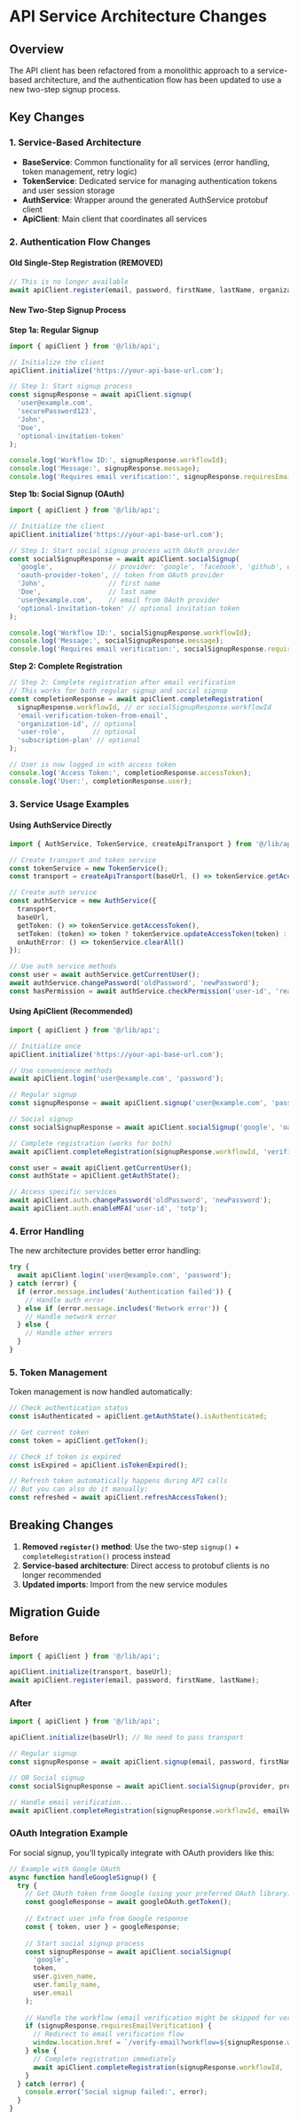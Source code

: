 # API Service Architecture Changes

## Overview

The API client has been refactored from a monolithic approach to a service-based architecture, and the authentication flow has been updated to use a new two-step signup process.

## Key Changes

### 1. Service-Based Architecture

- **BaseService**: Common functionality for all services (error handling, token management, retry logic)
- **TokenService**: Dedicated service for managing authentication tokens and user session storage
- **AuthService**: Wrapper around the generated AuthService protobuf client
- **ApiClient**: Main client that coordinates all services

### 2. Authentication Flow Changes

#### Old Single-Step Registration (REMOVED)
```typescript
// This is no longer available
await apiClient.register(email, password, firstName, lastName, organizationId, role, invitationToken);
```

#### New Two-Step Signup Process

**Step 1a: Regular Signup**
```typescript
import { apiClient } from '@/lib/api';

// Initialize the client
apiClient.initialize('https://your-api-base-url.com');

// Step 1: Start signup process
const signupResponse = await apiClient.signup(
  'user@example.com',
  'securePassword123',
  'John',
  'Doe',
  'optional-invitation-token'
);

console.log('Workflow ID:', signupResponse.workflowId);
console.log('Message:', signupResponse.message);
console.log('Requires email verification:', signupResponse.requiresEmailVerification);
```

**Step 1b: Social Signup (OAuth)**
```typescript
import { apiClient } from '@/lib/api';

// Initialize the client
apiClient.initialize('https://your-api-base-url.com');

// Step 1: Start social signup process with OAuth provider
const socialSignupResponse = await apiClient.socialSignup(
  'google',              // provider: 'google', 'facebook', 'github', etc.
  'oauth-provider-token', // token from OAuth provider
  'John',                // first name
  'Doe',                 // last name
  'user@example.com',    // email from OAuth provider
  'optional-invitation-token' // optional invitation token
);

console.log('Workflow ID:', socialSignupResponse.workflowId);
console.log('Message:', socialSignupResponse.message);
console.log('Requires email verification:', socialSignupResponse.requiresEmailVerification);
```

**Step 2: Complete Registration**
```typescript
// Step 2: Complete registration after email verification
// This works for both regular signup and social signup
const completionResponse = await apiClient.completeRegistration(
  signupResponse.workflowId, // or socialSignupResponse.workflowId
  'email-verification-token-from-email',
  'organization-id', // optional
  'user-role',       // optional
  'subscription-plan' // optional
);

// User is now logged in with access token
console.log('Access Token:', completionResponse.accessToken);
console.log('User:', completionResponse.user);
```

### 3. Service Usage Examples

#### Using AuthService Directly
```typescript
import { AuthService, TokenService, createApiTransport } from '@/lib/api';

// Create transport and token service
const tokenService = new TokenService();
const transport = createApiTransport(baseUrl, () => tokenService.getAccessToken());

// Create auth service
const authService = new AuthService({
  transport,
  baseUrl,
  getToken: () => tokenService.getAccessToken(),
  setToken: (token) => token ? tokenService.updateAccessToken(token) : tokenService.clearAccessToken(),
  onAuthError: () => tokenService.clearAll()
});

// Use auth service methods
const user = await authService.getCurrentUser();
await authService.changePassword('oldPassword', 'newPassword');
const hasPermission = await authService.checkPermission('user-id', 'read:documents');
```

#### Using ApiClient (Recommended)
```typescript
import { apiClient } from '@/lib/api';

// Initialize once
apiClient.initialize('https://your-api-base-url.com');

// Use convenience methods
await apiClient.login('user@example.com', 'password');

// Regular signup
const signupResponse = await apiClient.signup('user@example.com', 'password', 'John', 'Doe');

// Social signup
const socialSignupResponse = await apiClient.socialSignup('google', 'oauth-token', 'John', 'Doe', 'user@example.com');

// Complete registration (works for both)
await apiClient.completeRegistration(signupResponse.workflowId, 'verification-token');

const user = await apiClient.getCurrentUser();
const authState = apiClient.getAuthState();

// Access specific services
await apiClient.auth.changePassword('oldPassword', 'newPassword');
await apiClient.auth.enableMFA('user-id', 'totp');
```

### 4. Error Handling

The new architecture provides better error handling:

```typescript
try {
  await apiClient.login('user@example.com', 'password');
} catch (error) {
  if (error.message.includes('Authentication failed')) {
    // Handle auth error
  } else if (error.message.includes('Network error')) {
    // Handle network error
  } else {
    // Handle other errors
  }
}
```

### 5. Token Management

Token management is now handled automatically:

```typescript
// Check authentication status
const isAuthenticated = apiClient.getAuthState().isAuthenticated;

// Get current token
const token = apiClient.getToken();

// Check if token is expired
const isExpired = apiClient.isTokenExpired();

// Refresh token automatically happens during API calls
// But you can also do it manually:
const refreshed = await apiClient.refreshAccessToken();
```

## Breaking Changes

1. **Removed `register()` method**: Use the two-step `signup()` + `completeRegistration()` process instead
2. **Service-based architecture**: Direct access to protobuf clients is no longer recommended
3. **Updated imports**: Import from the new service modules

## Migration Guide

### Before
```typescript
import { apiClient } from '@/lib/api';

apiClient.initialize(transport, baseUrl);
await apiClient.register(email, password, firstName, lastName);
```

### After
```typescript
import { apiClient } from '@/lib/api';

apiClient.initialize(baseUrl); // No need to pass transport

// Regular signup
const signupResponse = await apiClient.signup(email, password, firstName, lastName);

// OR Social signup
const socialSignupResponse = await apiClient.socialSignup(provider, providerToken, firstName, lastName, email);

// Handle email verification...
await apiClient.completeRegistration(signupResponse.workflowId, emailVerificationToken);
```

### OAuth Integration Example

For social signup, you'll typically integrate with OAuth providers like this:

```typescript
// Example with Google OAuth
async function handleGoogleSignup() {
  try {
    // Get OAuth token from Google (using your preferred OAuth library)
    const googleResponse = await googleOAuth.getToken();
    
    // Extract user info from Google response
    const { token, user } = googleResponse;
    
    // Start social signup process
    const signupResponse = await apiClient.socialSignup(
      'google',
      token,
      user.given_name,
      user.family_name,
      user.email
    );
    
    // Handle the workflow (email verification might be skipped for verified OAuth emails)
    if (signupResponse.requiresEmailVerification) {
      // Redirect to email verification flow
      window.location.href = `/verify-email?workflow=${signupResponse.workflowId}`;
    } else {
      // Complete registration immediately
      await apiClient.completeRegistration(signupResponse.workflowId, '');
    }
  } catch (error) {
    console.error('Social signup failed:', error);
  }
}
```